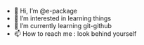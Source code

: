 - 👋 Hi, I’m @e-package
- 👀 I’m interested in learning things
- 🌱 I’m currently learning git-github
- 📫 How to reach me : look behind yourself

<!---
e-package/e-package is a ✨ special ✨ repository because its `README.md` (this file) appears on your GitHub profile.
You can click the Preview link to take a look at your changes.
--->
